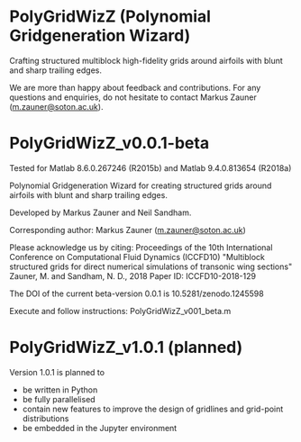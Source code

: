 # PolyGridWizZ (Polynomial Gridgeneration Wizard)
Crafting structured multiblock high-fidelity grids around airfoils with blunt and sharp trailing edges.

We are more than happy about feedback and contributions. For any questions and enquiries, do not hesitate to contact Markus Zauner (m.zauner@soton.ac.uk).

# PolyGridWizZ_v0.0.1-beta
Tested for Matlab 8.6.0.267246 (R2015b) and Matlab 9.4.0.813654 (R2018a)

Polynomial Gridgeneration Wizard for creating structured grids around airfoils with blunt and sharp trailing edges.

Developed by Markus Zauner and Neil Sandham.

Corresponding author: Markus Zauner (m.zauner@soton.ac.uk)

Please acknowledge us by citing: 
Proceedings of the 10th International Conference on Computational Fluid Dynamics (ICCFD10)
"Multiblock structured grids for direct numerical simulations of transonic wing sections"
Zauner, M. and Sandham, N. D., 2018
Paper ID: ICCFD10-2018-129

The DOI of the current beta-version 0.0.1 is 10.5281/zenodo.1245598

Execute and follow instructions: PolyGridWizZ_v001_beta.m

# PolyGridWizZ_v1.0.1 (planned)
Version 1.0.1 is planned to
- be written in Python
- be fully parallelised
- contain new features to improve the design of gridlines and grid-point distributions
- be embedded in the Jupyter environment
